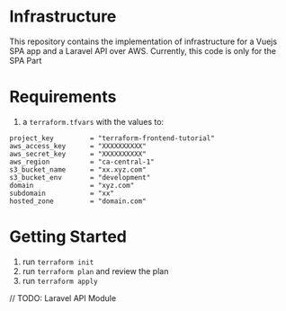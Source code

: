 # Infrastructure

This repository contains the implementation of infrastructure for a Vuejs SPA app and a Laravel API over AWS. Currently, this code is only for the SPA Part

# Requirements
1. a `terraform.tfvars` with the values to:
```
project_key         = "terraform-frontend-tutorial"
aws_access_key      = "XXXXXXXXXX"
aws_secret_key      = "XXXXXXXXXX"
aws_region          = "ca-central-1"
s3_bucket_name      = "xx.xyz.com"
s3_bucket_env       = "development"
domain              = "xyz.com"
subdomain           = "xx"
hosted_zone         = "domain.com"
```
# Getting Started
1. run `terraform init`
2. run `terraform plan` and review the plan
3. run `terraform apply`

// TODO: Laravel API Module
